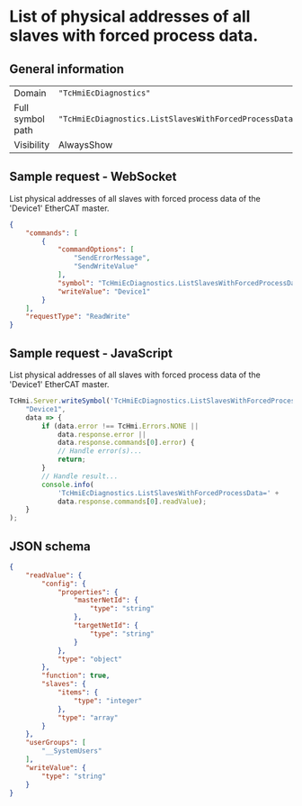 # List of physical addresses of all slaves with forced process data.

## General information

|  |  |
| - | - |
| Domain | `"TcHmiEcDiagnostics"` |
| Full symbol path | `"TcHmiEcDiagnostics.ListSlavesWithForcedProcessData"` |
| Visibility | AlwaysShow |

## Sample request - WebSocket

List physical addresses of all slaves with forced process data of the 'Device1' EtherCAT master.
```json
{
    "commands": [
        {
            "commandOptions": [
                "SendErrorMessage",
                "SendWriteValue"
            ],
            "symbol": "TcHmiEcDiagnostics.ListSlavesWithForcedProcessData",
            "writeValue": "Device1"
        }
    ],
    "requestType": "ReadWrite"
}
```

## Sample request - JavaScript

List physical addresses of all slaves with forced process data of the 'Device1' EtherCAT master.
```javascript
TcHmi.Server.writeSymbol('TcHmiEcDiagnostics.ListSlavesWithForcedProcessData',
    "Device1",
    data => {
        if (data.error !== TcHmi.Errors.NONE ||
            data.response.error ||
            data.response.commands[0].error) {
            // Handle error(s)...
            return;
        }
        // Handle result...
        console.info(
            'TcHmiEcDiagnostics.ListSlavesWithForcedProcessData=' +
            data.response.commands[0].readValue);
    }
);
```

## JSON schema

```json
{
    "readValue": {
        "config": {
            "properties": {
                "masterNetId": {
                    "type": "string"
                },
                "targetNetId": {
                    "type": "string"
                }
            },
            "type": "object"
        },
        "function": true,
        "slaves": {
            "items": {
                "type": "integer"
            },
            "type": "array"
        }
    },
    "userGroups": [
        "__SystemUsers"
    ],
    "writeValue": {
        "type": "string"
    }
}
```
